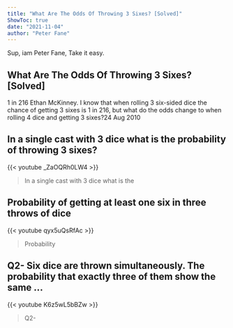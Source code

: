 ```yaml
---
title: "What Are The Odds Of Throwing 3 Sixes? [Solved]"
ShowToc: true 
date: "2021-11-04"
author: "Peter Fane" 
---
```


Sup, iam Peter Fane, Take it easy.
## What Are The Odds Of Throwing 3 Sixes? [Solved]
1 in 216 Ethan McKinney. I know that when rolling 3 six-sided dice the chance of getting 3 sixes is 1 in 216, but what do the odds change to when rolling 4 dice and getting 3 sixes?24 Aug 2010

## In a single cast with 3 dice what is the probability of throwing 3 sixes?
{{< youtube _ZaOQRh0LW4 >}}
>In a single cast with 3 dice what is the 

## Probability of getting at least one six in three throws of dice
{{< youtube qyx5uQsRfAc >}}
>Probability

## Q2- Six dice are thrown simultaneously. The probability that exactly three of them show the same ...
{{< youtube K6z5wL5bBZw >}}
>Q2- 

